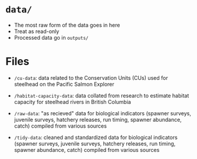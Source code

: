 # `data/`

* The most raw form of the data goes in here
* Treat as read-only
* Processed data go in `outputs/`

# Files

* `/cu-data`: data related to the Conservation Units (CUs) used for steelhead on the Pacific Salmon Explorer

* `/habitat-capacity-data`: data collated from research to estimate habitat capacity for steelhead rivers in British Columbia 

* `/raw-data`: "as recieved" data for biological indicators (spawner surveys, juvenile surveys, hatchery releases, run timing, spawner abundance, catch) compiled from various sources

* `/tidy-data`: cleaned and standardized data for biological indicators (spawner surveys, juvenile surveys, hatchery releases, run timing, spawner abundance, catch) compiled from various sources